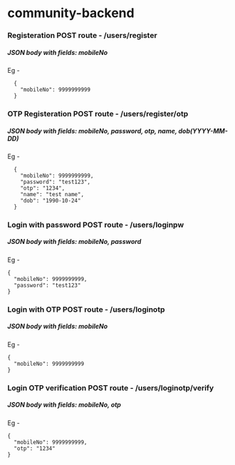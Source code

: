 # community-backend

### Registeration POST route - /users/register

  ##### JSON body with fields: mobileNo
  Eg - 
  
      {
        "mobileNo": 9999999999
      }
  
### OTP Registeration POST route - /users/register/otp
  
  ##### JSON body with fields: mobileNo, password, otp, name, dob(YYYY-MM-DD)
  Eg - 
  
      {
        "mobileNo": 9999999999,
        "password": "test123",
        "otp": "1234",
        "name": "test name",
        "dob": "1990-10-24"
      }
  
### Login with password POST route - /users/loginpw
 
  ##### JSON body with fields: mobileNo, password
  Eg - 
  
    {
      "mobileNo": 9999999999,
      "password": "test123"
    }
    
### Login with OTP POST route - /users/loginotp
 
  ##### JSON body with fields: mobileNo
  Eg - 
  
    {
      "mobileNo": 9999999999
    }
    
### Login OTP verification POST route - /users/loginotp/verify
 
  ##### JSON body with fields: mobileNo, otp
  Eg - 
  
    {
      "mobileNo": 9999999999,
      "otp": "1234"
    }    

